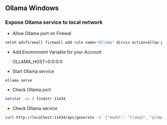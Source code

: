 ## Ollama Windows

### Expose Ollama service to local network

- Allow Ollama port on Firewal

```bash
netsh advfirewall firewall add rule name="Ollama" dir=in action=allow protocol=TCP localport=11434
```

- Add Environment Variable for your Account

  OLLAMA_HOST=0:0:0:0

- Start Ollama service

```bash
ollama serve
```

- Check Ollama port

```bash
netstat -an | findstr 11434
```

- Check Ollama service

```bash
curl http://localhost:11434/api/generate -d '{"model": "llama3", "prompt": "Hello"}'
```
